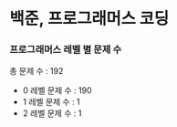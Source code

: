 # 백준, 프로그래머스 코딩
### 프로그래머스 레벨 별 문제 수
총 문제 수 : 192
- 0 레벨 문제 수 : 190
- 1 레벨 문제 수 : 1
- 2 레벨 문제 수 : 1

